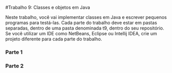 #Trabalho 9: Classes e objetos em Java

Neste trabalho, você vai implementar classes em Java e escrever pequenos programas para testá-las. Cada parte do trabalho deve estar em pastas separadas, dentro de uma pasta denominada t9, dentro do seu repositório. Se você utilizar um IDE como NetBeans, Eclipse ou Intellij IDEA, crie um projeto diferente para cada parte do trabalho. 

<h3>Parte 1</h3>

<h3>Parte 2</h3>
